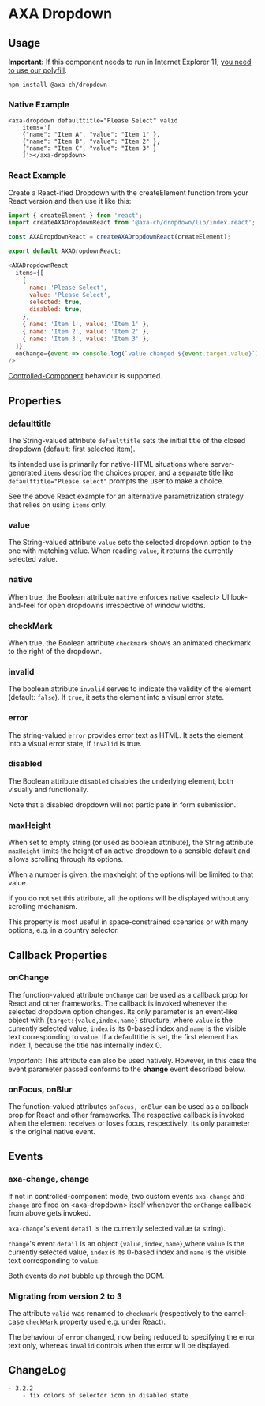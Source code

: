 # AXA Dropdown

## Usage

**Important:** If this component needs to run in Internet Explorer 11, [you need to use our polyfill](https://github.com/axa-ch/patterns-library/tree/develop/src/components/05-utils/polyfill).

`npm install @axa-ch/dropdown`

### Native Example

```
<axa-dropdown defaulttitle="Please Select" valid
    items='[
    {"name": "Item A", "value": "Item 1" },
    {"name": "Item B", "value": "Item 2" },
    {"name": "Item C", "value": "Item 3" }
    ]'></axa-dropdown>
```

### React Example

Create a React-ified Dropdown with the createElement function from your React version and then use it like this:

```js
import { createElement } from 'react';
import createAXADropdownReact from '@axa-ch/dropdown/lib/index.react';

const AXADropdownReact = createAXADropdownReact(createElement);

export default AXADropdownReact;
```

```js
<AXADropdownReact
  items={[
    {
      name: 'Please Select',
      value: 'Please Select',
      selected: true,
      disabled: true,
    },
    { name: 'Item 1', value: 'Item 1' },
    { name: 'Item 2', value: 'Item 2' },
    { name: 'Item 3', value: 'Item 3' },
  ]}
  onChange={event => console.log(`value changed ${event.target.value}`)}
/>
```

[Controlled-Component](https://reactjs.org/docs/forms.html#the-select-tag) behaviour is supported.

## Properties

### defaulttitle

The String-valued attribute `defaulttitle` sets the initial title of the closed dropdown (default: first selected item).

Its intended use is primarily for native-HTML situations where server-generated `items` describe the choices proper,
and a separate title like `defaulttitle="Please select"` prompts the user to make a choice.

See the above React example for an alternative parametrization strategy that relies on using `items` only.

### value

The String-valued attribute `value` sets the selected dropdown option to the one with matching value.
When reading `value`, it returns the currently selected value.

### native

When true, the Boolean attribute `native` enforces native &lt;select&gt; UI look-and-feel for open dropdowns irrespective of
window widths.

### checkMark

When true, the Boolean attribute `checkmark` shows an animated checkmark to the right of the dropdown.

### invalid

The boolean attribute `invalid` serves to indicate the validity of the element (default: `false`). If `true`, it sets the element into a visual error state.

### error

The string-valued `error` provides error text as HTML. It sets the element into a visual error state, if `invalid` is true.

### disabled

The Boolean attribute `disabled` disables the underlying element, both visually and functionally.

Note that a disabled dropdown will not participate in form submission.

### maxHeight

When set to empty string (or used as boolean attribute), the String attribute `maxHeight` limits the height of an active dropdown to a sensible default and allows scrolling through its options.

When a number is given, the maxheight of the options will be limited to that value.

If you do not set this attribute, all the options will be displayed without any scrolling mechanism.

This property is most useful in space-constrained scenarios or with many options, e.g. in a country selector.

## Callback Properties

### onChange

The function-valued attribute `onChange` can be used as a callback prop for React and other frameworks. The callback is invoked whenever
the selected dropdown option changes. Its only parameter is an event-like object with `{target:{value,index,name}` structure, where `value` is
the currently selected value, `index` is its 0-based index and `name` is the visible text corresponding to `value`. If a defaulttitle is set, the first element has index 1, because the title has internally index 0.

_Important_: This attribute can also be used natively. However, in this case the event parameter passed conforms to the **change** event described below.

### onFocus, onBlur

The function-valued attributes `onFocus, onBlur` can be used as a callback prop for React and other frameworks. The respective callback is invoked when the element receives or loses focus, respectively. Its only parameter is the original native event.

## Events

### axa-change, change

If not in controlled-component mode, two custom events `axa-change` and `change` are fired on &lt;axa-dropdown&gt; itself whenever the `onChange` callback from above gets invoked.

`axa-change`'s event `detail` is the currently selected value (a string).

`change`'s event `detail` is an object `{value,index,name}`,where `value` is the currently selected value, `index` is its 0-based index and `name` is the visible text corresponding to `value`.

Both events do _not_ bubble up through the DOM.

### Migrating from version 2 to 3

The attribute `valid` was renamed to `checkmark` (respectively to the camel-case `checkMark` property used e.g. under React).

The behaviour of `error` changed, now being reduced to specifying the error text only, whereas `invalid` controls when the error will be displayed.

## ChangeLog

    - 3.2.2
        - fix colors of selector icon in disabled state
